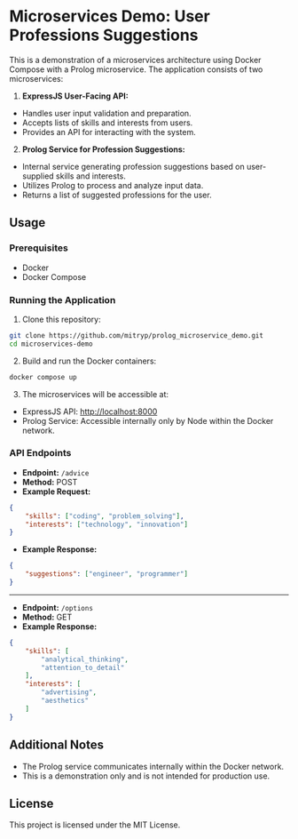 # Microservices Demo: User Professions Suggestions

This is a demonstration of a microservices architecture using Docker Compose with a Prolog microservice. The application consists of two microservices:

1. **ExpressJS User-Facing API:**
- Handles user input validation and preparation.
- Accepts lists of skills and interests from users.
- Provides an API for interacting with the system.

2. **Prolog Service for Profession Suggestions:**
- Internal service generating profession suggestions based on user-supplied skills and interests.
- Utilizes Prolog to process and analyze input data.
- Returns a list of suggested professions for the user.

## Usage

### Prerequisites
- Docker
- Docker Compose
### Running the Application
1. Clone this repository:

```bash
git clone https://github.com/mitryp/prolog_microservice_demo.git
cd microservices-demo
```

2. Build and run the Docker containers:
```bash
docker compose up
```

3. The microservices will be accessible at:
- ExpressJS API: [http://localhost:8000](http://localhost:8000)
- Prolog Service: Accessible internally only by Node within the Docker network.
### API Endpoints
- **Endpoint:** `/advice`
- **Method:** POST
- **Example Request:**
```json
{
    "skills": ["coding", "problem_solving"],
    "interests": ["technology", "innovation"]
}
```
- **Example Response:**
```json
{
    "suggestions": ["engineer", "programmer"]
}
```
---
- **Endpoint:** `/options`
- **Method:** GET
- **Example Response:**
```json
{
    "skills": [
        "analytical_thinking",
        "attention_to_detail"
    ],
    "interests": [
        "advertising",
        "aesthetics"
    ]
}
```
## Additional Notes

- The Prolog service communicates internally within the Docker network.
- This is a demonstration only and is not intended for production use.
## License

This project is licensed under the MIT License.

